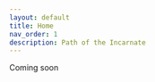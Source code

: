 ```yaml
---
layout: default
title: Home
nav_order: 1
description: Path of the Incarnate
---
```


Coming soon


